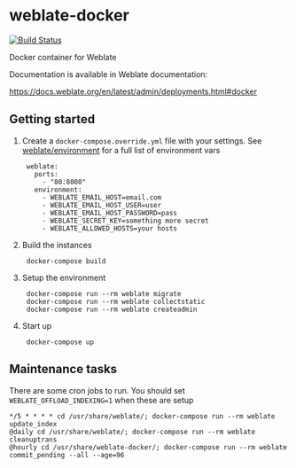 # weblate-docker

[![Build Status](https://travis-ci.org/WeblateOrg/docker.svg?branch=master)](https://travis-ci.org/WeblateOrg/docker)

Docker container for Weblate

Documentation is available in Weblate documentation:

https://docs.weblate.org/en/latest/admin/deployments.html#docker

## Getting started

1. Create a `docker-compose.override.yml` file with your settings.
See [weblate/environment]() for a full list of environment vars

		weblate:
		  ports:
		    - "80:8000"
		  environment:
		    - WEBLATE_EMAIL_HOST=email.com
		    - WEBLATE_EMAIL_HOST_USER=user
		    - WEBLATE_EMAIL_HOST_PASSWORD=pass
		    - WEBLATE_SECRET_KEY=something more secret
		    - WEBLATE_ALLOWED_HOSTS=your hosts

2. Build the instances

        docker-compose build
    
3. Setup the environment

        docker-compose run --rm weblate migrate
        docker-compose run --rm weblate collectstatic
        docker-compose run --rm weblate createadmin
    
4. Start up

        docker-compose up

## Maintenance tasks

There are some cron jobs to run. You should set `WEBLATE_OFFLOAD_INDEXING=1` when these are setup

    */5 * * * * cd /usr/share/weblate/; docker-compose run --rm weblate update_index
    @daily cd /usr/share/weblate/; docker-compose run --rm weblate cleanuptrans
    @hourly cd /usr/share/weblate-docker/; docker-compose run --rm weblate commit_pending --all --age=96
    
